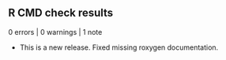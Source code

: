 ## R CMD check results

0 errors | 0 warnings | 1 note

* This is a new release. Fixed missing roxygen documentation. 
